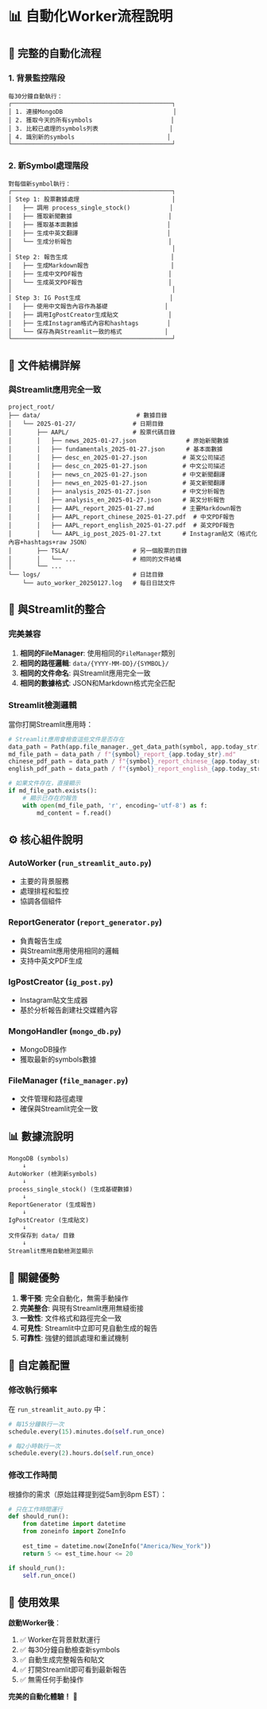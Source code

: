 # 📊 自動化Worker流程說明

## 🔄 完整的自動化流程

### 1. **背景監控階段**
```
每30分鐘自動執行：
┌─────────────────────────────────────────────┐
│ 1. 連接MongoDB                               │
│ 2. 獲取今天的所有symbols                      │
│ 3. 比較已處理的symbols列表                    │
│ 4. 識別新的symbols                          │
└─────────────────────────────────────────────┘
```

### 2. **新Symbol處理階段**
```
對每個新symbol執行：
┌─────────────────────────────────────────────┐
│ Step 1: 股票數據處理                          │
│   ├── 調用 process_single_stock()           │
│   ├── 獲取新聞數據                           │
│   ├── 獲取基本面數據                         │
│   ├── 生成中英文翻譯                         │
│   └── 生成分析報告                           │
│                                             │
│ Step 2: 報告生成                             │
│   ├── 生成Markdown報告                       │
│   ├── 生成中文PDF報告                        │
│   └── 生成英文PDF報告                        │
│                                             │
│ Step 3: IG Post生成                         │
│   ├── 使用中文報告內容作為基礎                │
│   ├── 調用IgPostCreator生成貼文              │
│   ├── 生成Instagram格式內容和hashtags        │
│   └── 保存為與Streamlit一致的格式            │
└─────────────────────────────────────────────┘
```

## 📁 文件結構詳解

### **與Streamlit應用完全一致**

```
project_root/
├── data/                           # 數據目錄
│   └── 2025-01-27/                # 日期目錄
│       ├── AAPL/                  # 股票代碼目錄
│       │   ├── news_2025-01-27.json              # 原始新聞數據
│       │   ├── fundamentals_2025-01-27.json      # 基本面數據
│       │   ├── desc_en_2025-01-27.json          # 英文公司描述
│       │   ├── desc_cn_2025-01-27.json          # 中文公司描述
│       │   ├── news_cn_2025-01-27.json          # 中文新聞翻譯
│       │   ├── news_en_2025-01-27.json          # 英文新聞翻譯
│       │   ├── analysis_2025-01-27.json         # 中文分析報告
│       │   ├── analysis_en_2025-01-27.json      # 英文分析報告
│       │   ├── AAPL_report_2025-01-27.md        # 主要Markdown報告
│       │   ├── AAPL_report_chinese_2025-01-27.pdf  # 中文PDF報告
│       │   ├── AAPL_report_english_2025-01-27.pdf  # 英文PDF報告
│       │   └── AAPL_ig_post_2025-01-27.txt      # Instagram貼文（格式化內容+hashtags+raw JSON）
│       ├── TSLA/                  # 另一個股票的目錄
│       │   └── ...                # 相同的文件結構
│       └── ...
└── logs/                          # 日誌目錄
    └── auto_worker_20250127.log   # 每日日誌文件
```

## 🔗 與Streamlit的整合

### **完美兼容**

1. **相同的FileManager**: 使用相同的`FileManager`類別
2. **相同的路徑邏輯**: `data/{YYYY-MM-DD}/{SYMBOL}/`
3. **相同的文件命名**: 與Streamlit應用完全一致
4. **相同的數據格式**: JSON和Markdown格式完全匹配

### **Streamlit檢測邏輯**

當你打開Streamlit應用時：

```python
# Streamlit應用會檢查這些文件是否存在
data_path = Path(app.file_manager._get_data_path(symbol, app.today_str))
md_file_path = data_path / f"{symbol}_report_{app.today_str}.md"
chinese_pdf_path = data_path / f"{symbol}_report_chinese_{app.today_str}.pdf"
english_pdf_path = data_path / f"{symbol}_report_english_{app.today_str}.pdf"

# 如果文件存在，直接顯示
if md_file_path.exists():
    # 顯示已存在的報告
    with open(md_file_path, 'r', encoding='utf-8') as f:
        md_content = f.read()
```

## ⚙️ 核心組件說明

### **AutoWorker** (`run_streamlit_auto.py`)
- 主要的背景服務
- 處理排程和監控
- 協調各個組件

### **ReportGenerator** (`report_generator.py`)
- 負責報告生成
- 與Streamlit應用使用相同的邏輯
- 支持中英文PDF生成

### **IgPostCreator** (`ig_post.py`)
- Instagram貼文生成器
- 基於分析報告創建社交媒體內容

### **MongoHandler** (`mongo_db.py`)
- MongoDB操作
- 獲取最新的symbols數據

### **FileManager** (`file_manager.py`)
- 文件管理和路徑處理
- 確保與Streamlit完全一致

## 📊 數據流說明

```
MongoDB (symbols) 
    ↓
AutoWorker (檢測新symbols)
    ↓
process_single_stock() (生成基礎數據)
    ↓
ReportGenerator (生成報告)
    ↓
IgPostCreator (生成貼文)
    ↓
文件保存到 data/ 目錄
    ↓
Streamlit應用自動檢測並顯示
```

## 🎯 關鍵優勢

1. **零干預**: 完全自動化，無需手動操作
2. **完美整合**: 與現有Streamlit應用無縫銜接
3. **一致性**: 文件格式和路徑完全一致
4. **可見性**: Streamlit中立即可見自動生成的報告
5. **可靠性**: 強健的錯誤處理和重試機制

## 🔧 自定義配置

### **修改執行頻率**
在 `run_streamlit_auto.py` 中：
```python
# 每15分鐘執行一次
schedule.every(15).minutes.do(self.run_once)

# 每2小時執行一次
schedule.every(2).hours.do(self.run_once)
```

### **修改工作時間**
根據你的需求（原始註釋提到從5am到8pm EST）：
```python
# 只在工作時間運行
def should_run():
    from datetime import datetime
    from zoneinfo import ZoneInfo
    
    est_time = datetime.now(ZoneInfo("America/New_York"))
    return 5 <= est_time.hour <= 20

if should_run():
    self.run_once()
```

## 🎉 使用效果

**啟動Worker後**：
1. ✅ Worker在背景默默運行
2. ✅ 每30分鐘自動檢查新symbols
3. ✅ 自動生成完整報告和貼文
4. ✅ 打開Streamlit即可看到最新報告
5. ✅ 無需任何手動操作

**完美的自動化體驗！** 🚀
